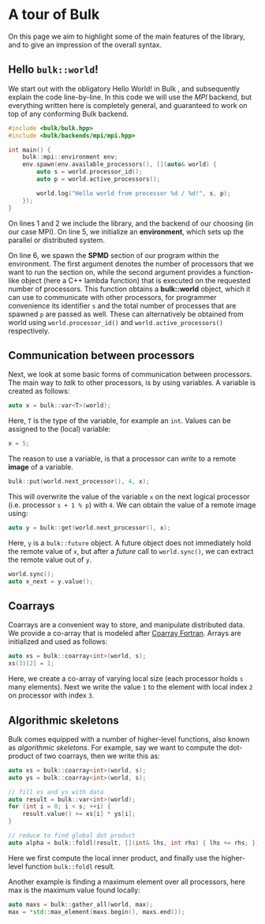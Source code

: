 A tour of Bulk
==============

On this page we aim to highlight some of the main features of the
library, and to give an impression of the overall syntax.

Hello `bulk::world`!
---------------------------------

We start out with the obligatory Hello World! in Bulk , and subsequently
explain the code line-by-line. In this code we will use the *MPI*
backend, but everything written here is completely general, and
guaranteed to work on top of any conforming Bulk backend.

```cpp
#include <bulk/bulk.hpp>
#include <bulk/backends/mpi/mpi.hpp>

int main() {
    bulk::mpi::environment env;
    env.spawn(env.available_processors(), [](auto& world) {
        auto s = world.processor_id();
        auto p = world.active_processors();

        world.log("Hello world from processor %d / %d!", s, p);
    });
}
```

On lines 1 and 2 we include the library, and the backend of our choosing
(in our case MPI). On line 5, we initialize an **environment**, which
sets up the parallel or distributed system.

On line 6, we spawn the **SPMD** section of our program within the
environment. The first argument denotes the number of processors that we
want to run the section on, while the second argument provides a
function-like object (here a C++ lambda function) that is executed on
the requested number of processors. This function obtains a
**bulk::world** object, which it can use to communicate with other
processors, for programmer convenience its identifier `s`
and the total number of processes that are spawned `p` are
passed as well. These can alternatively be obtained from world using
`world.processor_id()` and
`world.active_processors()` respectively.

Communication between processors
--------------------------------

Next, we look at some basic forms of communication between processors.
The main way to *talk* to other processors, is by using variables. A
variable is created as follows:

```cpp
auto x = bulk::var<T>(world);
```

Here, `T` is the type of the variable, for example an
`int`. Values can be assigned to the (local) variable:

```cpp
x = 5;
```

The reason to use a variable, is that a processor can *write* to a
remote **image** of a variable.

```cpp
bulk::put(world.next_processor(), 4, x);
```

This will overwrite the value of the variable `x` on the
next logical processor (i.e. processor `s + 1 % p`) with
`4`. We can obtain the value of a remote image using:

```cpp
auto y = bulk::get(world.next_processor(), x);
```

Here, `y` is a `bulk::future` object. A future
object does not immediately hold the remote value of `x`,
but after a *future* call to `world.sync()`, we can extract
the remote value out of `y`.

```cpp
world.sync();
auto x_next = y.value();
```

Coarrays
---------

Coarrays are a convenient way to store, and manipulate distributed
data. We provide a co-array that is modeled after [Coarray
Fortran](https://en.wikipedia.org/wiki/Coarray_Fortran). Arrays are
initialized and used as follows:

```cpp
auto xs = bulk::coarray<int>(world, s);
xs(3)[2] = 1;
```

Here, we create a co-array of varying local size (each processor holds
`s` many elements). Next we write the value
`1` to the element with local index `2` on
processor with index `3`.

Algorithmic skeletons
---------------------

Bulk comes equipped with a number of higher-level functions, also known as
*algorithmic skeletons*. For example, say we want to compute the
dot-product of two coarrays, then we write this as:

```cpp
auto xs = bulk::coarray<int>(world, s);
auto ys = bulk::coarray<int>(world, s);

// fill xs and ys with data
auto result = bulk::var<int>(world);
for (int i = 0; i < s; ++i) {
    result.value() += xs[i] * ys[i];
}

// reduce to find global dot product
auto alpha = bulk::foldl(result, [](int& lhs, int rhs) { lhs += rhs; });
```

Here we first compute the local inner product, and finally use the
higher-level function `bulk::foldl`
result.

Another example is finding a maximum element over all processors, here
max is the maximum value found locally:

```cpp
auto maxs = bulk::gather_all(world, max);
max = *std::max_element(maxs.begin(), maxs.end());
```
